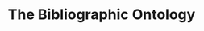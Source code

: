 ---
schema: default
title: The Bibliographic Ontology
notes: >-
  The Bibliographic Ontology Specification provides main concepts and properties
  for describing citations and bibliographic references (i.e. quotes, books,
  articles, etc) on the Semantic Web
organization: DataScientia Foundation
resources:
  - name: BIBO.UAN.owl
    downloadURL: >-
      http://git.knowdive.disi.unitn.it:8080/knowledge/LiveKnowledge/SREP/bibliography/raw/master/BIBO.UAN.owl
    format: owl
    description: >-
      The Bibliographic Ontology Specification provides main concepts and
      properties for describing citations and bibliographic references (i.e.
      quotes, books, articles, etc) on the Semantic Web
    license: ''
    status: Active
    accessService: ''
    byteSize: '84.041'
    issued: '2009-11-04'
    language: en
    modified: '17 December 2020, 01:29 (UTC+01:00)'
    OntologyEngineeringTool: Protégé
    ontologyLanguage: owl
    ontologySyntax: rdf
    example: ''
    ReferenceLKRepository: SREP
    referenceOntology: ''
    referenceDatasets: ''
distribution: bibo-owl
keyword: Biblioigraphy
publisher: ''
theme: Upper Level
versionNotes: 'As of today, the URI is not available.'
landingPage: 'http://purl.org/ontology/bibo/'
accessRigths: Public
creator: 'Bruce D''Arcus, Frèdèric Giasson'
hasVersion: Unknown
isVersionOf: Unknown
issued: '2009-11-04'
modified: '17 December 2020, 01:29 (UTC+01:00)'
language: en
provenance: ''
page: 'http://purl.org'
wasGeneratedBy: ''
versionInfo: version 1.3
formalityLevel: Teleontology
OntologyEngineeringMethodology: ''
acronym: bibo
CompetencyQuestion: ''
preferredNamespacePrefix: bibo
toDoList: To completely annotate.
namespacesGenerated: ''
namespacesReused: ''
datasetLevel: ''
spatialExtent: Unknown
---
